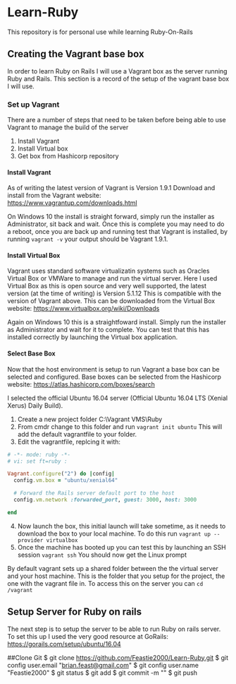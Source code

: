 # Learn-Ruby
This repository is for personal use while learning Ruby-On-Rails

## Creating the Vagrant base box

In order to learn Ruby on Rails I will use a Vagrant box as the server running Ruby and Rails.  This section is a record of the setup of the vagrant base box I will use.

### Set up Vagrant

There are a number of steps that need to be taken before being able to use Vagrant to manage the build of the server

1. Install Vagrant
2. Install Virtual box
3. Get box from Hashicorp repository

#### Install Vagrant

As of writing the latest version of Vagrant is Version 1.9.1  Download and install from the Vagrant website: https://www.vagrantup.com/downloads.html

On Windows 10 the install is straight forward, simply run the installer as Administrator, sit back and wait.  Once this is complete you may need to do a reboot, once you are back up and running test that Vagrant is installed, by running `vagrant -v` your output should be Vagrant 1.9.1.

#### Install Virtual Box

Vagrant uses standard software virtualizatin systems such as Oracles Virtual Box or VMWare to manage and run the virtual server.  Here I used Virtual Box as this is open source and very well supported, the latest version (at the time of writing) is Version 5.1.12 This is compatible with the version of Vagrant above.  This can be downloaded from the Virtual Box website: https://www.virtualbox.org/wiki/Downloads

Again on Windows 10 this is a straightfoward install.  Simply run the installer as Administrator and wait for it to complete.  You can test that this has installed correctly by launching the Virtual box application.

#### Select Base Box

Now that the host environment is setup to run Vagrant a base box can be selected and configured.  Base boxes can be selected from the Hashicorp website:  https://atlas.hashicorp.com/boxes/search

I selected the official Ubuntu 16.04 server (Official Ubuntu 16.04 LTS (Xenial Xerus) Daily Build).

1. Create a new project folder C:\Vagrant VMS\Ruby
2. From cmdr change to this folder and run `vagrant init ubuntu` This will add the default vagrantfile to your folder.
3. Edit the vagrantfile, replcing it with:
  ```ruby
  # -*- mode: ruby -*-
  # vi: set ft=ruby :

  Vagrant.configure("2") do |config|
    config.vm.box = "ubuntu/xenial64"
  
    # Forward the Rails server default port to the host
    config.vm.network :forwarded_port, guest: 3000, host: 3000
  
  end
  ```
4. Now launch the box, this initial launch will take sometime, as it needs to download the box to your local machine.  To do this run `vagrant up --provider virtualbox` 
5. Once the machine has booted up you can test this by launching an SSH session `vagrant ssh` You should now get the Linux prompt

By default vagrant sets up a shared folder between the the virtual server and your host machine.  This is the folder that you setup for the project, the one with the vagrant file in.  To access this on the server you can `cd /vagrant`

## Setup Server for Ruby on rails

The next step is to setup the server to be able to run Ruby on rails server.  To set this up I used the very good resource at GoRails: https://gorails.com/setup/ubuntu/16.04

##Clone Git
$ git clone https://github.com/Feastie2000/Learn-Ruby.git
$ git config user.email "brian.feast@gmail.com"
$ git config user.name "Feastie2000"
$ git status
$ git add <filename>
$ git commit -m "<message>"
$ git push

